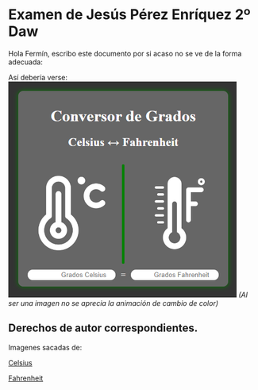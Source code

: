 # Examen de Jesús Pérez Enríquez 2º Daw
Hola Fermín, escribo este documento por si acaso no se ve de la forma adecuada:

Así debería verse: 
![Imagen Muestra](images/image.png)
*(Al ser una imagen no se aprecia la animación de cambio de color)*


## Derechos de autor correspondientes.
Imagenes sacadas de:

[Celsius](https://www.flaticon.es/icono-gratis/grados-centigrados_13067327?term=grados+centigrados&page=1&position=3&origin=search&related_id=13067327)

[Fahrenheit](https://www.flaticon.es/icono-gratis/grados-fahrenheit_3893409?related_id=3893432&origin=search)